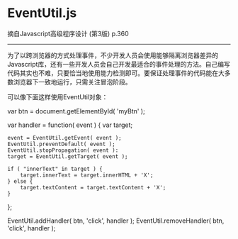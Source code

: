 # EventUtil.js

摘自Javascript高级程序设计 (第3版) p.360

---

为了以跨浏览器的方式处理事件，不少开发人员会使用能够隔离浏览器差异的Javascript库，还有一些开发人员会自己开发最适合的事件处理的方法。自己编写代码其实也不难，只要恰当地使用能力检测即可。要保证处理事件的代码能在大多数浏览器下一致地运行，只需关注冒泡阶段。

可以像下面这样使用EventUtil对象：

    
var btn = document.getElementById( 'myBtn' );

var handler = function( event ) {
    var target;

    event = EventUtil.getEvent( event );
    EventUtil.preventDefault( event );
    EventUtil.stopPropagation( event ): 
    target = EventUtil.getTarget( event );

    if ( "innerText" in target ) {
        target.innerText = target.innerHTML + 'X';
    } else {
        target.textContent = target.textContent + 'X';
    }

};

EventUtil.addHandler( btn, 'click', handler );
EventUtil.removeHandler( btn, 'click', handler );


